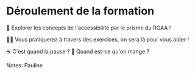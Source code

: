 <!-- .slide: -->

# Déroulement de la formation

📣 Explorer les concepts de l'accessibilité par le prisme du RGAA !

👨‍💻 Vous pratiquerez à travers des exercices, on sera là pour vous aider !

☕️ C'est quand la pause ? 🍔 Quand est-ce qu'on mange ?

Notes: 
Pauline
